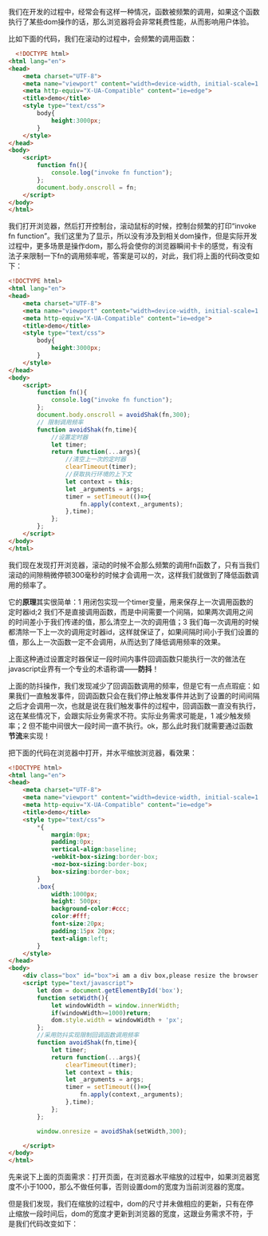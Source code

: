 我们在开发的过程中，经常会有这样一种情况，函数被频繁的调用，如果这个函数执行了某些dom操作的话，那么浏览器将会非常耗费性能，从而影响用户体验。

比如下面的代码，我们在滚动的过程中，会频繁的调用函数：

```html
  <!DOCTYPE html>
<html lang="en">
<head>
    <meta charset="UTF-8">
    <meta name="viewport" content="width=device-width, initial-scale=1.0">
    <meta http-equiv="X-UA-Compatible" content="ie=edge">
    <title>demo</title>
    <style type="text/css">
        body{
            height:3000px;
        }
    </style>
</head>
<body>
    <script>
        function fn(){
            console.log("invoke fn function");
        };
        document.body.onscroll = fn;
    </script>
</body>
</html>
```

我们打开浏览器，然后打开控制台，滚动鼠标的时候，控制台频繁的打印“invoke fn function”。我们这里为了显示，所以没有涉及到相关dom操作，但是实际开发过程中，更多场景是操作dom，那么将会使你的浏览器瞬间卡卡的感觉，有没有法子来限制一下fn的调用频率呢，答案是可以的，对此，我们将上面的代码改变如下：

```html
<!DOCTYPE html>
<html lang="en">
<head>
    <meta charset="UTF-8">
    <meta name="viewport" content="width=device-width, initial-scale=1.0">
    <meta http-equiv="X-UA-Compatible" content="ie=edge">
    <title>demo</title>
    <style type="text/css">
        body{
            height:3000px;
        }
    </style>
</head>
<body>
    <script>
        function fn(){
            console.log("invoke fn function");
        };
        document.body.onscroll = avoidShak(fn,300);
        // 限制调用频率
        function avoidShak(fn,time){
            //设置定时器
            let timer;
            return function(...args){
                //清空上一次的定时器
                clearTimeout(timer);
                //获取执行环境的上下文
                let context = this;
                let _arguments = args;
                timer = setTimeout(()=>{
                    fn.apply(context,_arguments);
                },time);
            };
        };
    </script>
</body>
</html>
```

我们现在发现打开浏览器，滚动的时候不会那么频繁的调用fn函数了，只有当我们滚动的间隙稍微停顿300毫秒的时候才会调用一次，这样我们就做到了降低函数调用的频率了。

它的**原理**其实很简单：1 用闭包实现一个timer变量，用来保存上一次调用函数的定时器id;2 我们不是直接调用函数，而是中间需要一个间隔，如果两次调用之间的时间差小于我们传递的值，那么清空上一次的调用值；3 我们每一次调用的时候都清除一下上一次的调用定时器id，这样就保证了，如果间隔时间小于我们设置的值，那么上一次函数一定不会调用，从而达到了降低调用频率的效果。

上面这种通过设置定时器保证一段时间内事件回调函数只能执行一次的做法在javascript业界有一个专业的术语称谓——**防抖**！

上面的防抖操作，我们发现减少了回调函数调用的频率，但是它有一点点瑕疵：如果我们一直触发事件，回调函数只会在我们停止触发事件并达到了设置的时间间隔之后才会调用一次，也就是说在我们触发事件的过程中，回调函数一直没有执行，这在某些情况下，会跟实际业务需求不符。实际业务需求可能是，1 减少触发频率；2 但不能中间很大一段时间一直不执行。ok，那么此时我们就需要通过函数**节流**来实现！

把下面的代码在浏览器中打开，并水平缩放浏览器，看效果：

```html
<!DOCTYPE html>
<html lang="en">
<head>
    <meta charset="UTF-8">
    <meta name="viewport" content="width=device-width, initial-scale=1.0">
    <meta http-equiv="X-UA-Compatible" content="ie=edge">
    <title>demo</title>
    <style type="text/css">
        *{
            margin:0px;
            padding:0px;
            vertical-align:baseline;
            -webkit-box-sizing:border-box;
            -moz-box-sizing:border-box;
            box-sizing:border-box;
        }
        .box{
            width:1000px;
            height: 500px;
            background-color:#ccc;
            color:#fff;
            font-size:20px;
            padding:15px 20px;
            text-align:left;
        }
    </style>
</head>
<body>
    <div class="box" id="box">i am a div box,please resize the browser horizontally!</div>
    <script type="text/javascript">
        let dom = document.getElementById('box');
        function setWidth(){
            let windowWidth = window.innerWidth;
            if(windowWidth>=1000)return;
            dom.style.width = windowWidth + 'px';
        };
        //采用防抖实现限制回调函数调用频率
        function avoidShak(fn,time){
            let timer;
            return function(...args){
                clearTimeout(timer);
                let context = this;
                let _arguments = args;
                timer = setTimeout(()=>{
                    fn.apply(context,_arguments);
                },time);
            };
        };

        window.onresize = avoidShak(setWidth,300);

    </script>
</body>
</html>
```

先来说下上面的页面需求：打开页面，在浏览器水平缩放的过程中，如果浏览器宽度不小于1000，那么不做任何事，否则设置dom的宽度为当前浏览器的宽度。

但是我们发现，我们在缩放的过程中，dom的尺寸并未做相应的更新，只有在停止缩放一段时间后，dom的宽度才更新到浏览器的宽度，这跟业务需求不符，于是我们代码改变如下：



